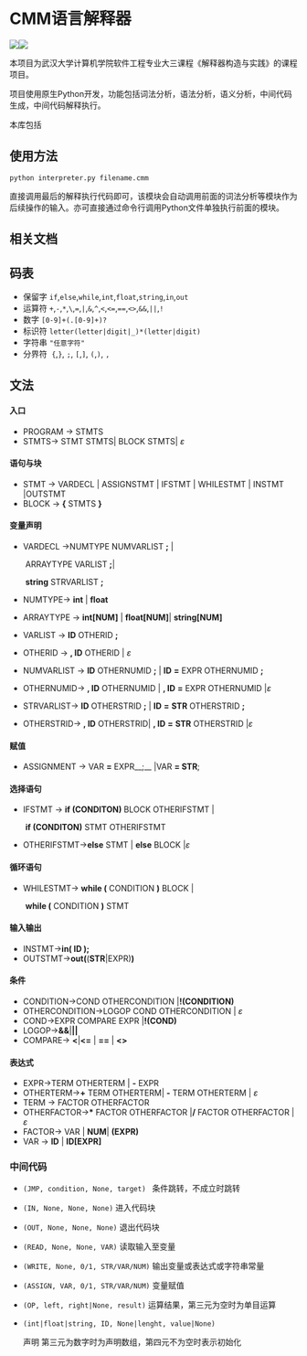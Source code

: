 # CMM语言解释器

![](https://img.shields.io/github/repo-size/yeung66/cmm.svg)![](https://img.shields.io/github/license/yeung66/cmm.svg)

本项目为武汉大学计算机学院软件工程专业大三课程《解释器构造与实践》的课程项目。

项目使用原生Python开发，功能包括词法分析，语法分析，语义分析，中间代码生成，中间代码解释执行。

本库包括

## 使用方法

```
python interpreter.py filename.cmm
```

直接调用最后的解释执行代码即可，该模块会自动调用前面的词法分析等模块作为后续操作的输入。亦可直接通过命令行调用Python文件单独执行前面的模块。

## 相关文档

## 码表

- 保留字
  `if`,`else`,`while`,`int`,`float`,`string`,`in`,`out`
- 运算符
  `+`,`-`,`*`,`\`,`=`,`|`,`&`,`^`,`<`,`<=`,`==`,`<>`,`&&`,`||`,`!`
- 数字
  `[0-9]+(.[0-9]+)?`
- 标识符
  `letter(letter|digit|_)*(letter|digit)`
- 字符串
  `"任意字符"`
- 分界符
  ​    `{`,`}`, `;`, `[`,`]`, `(`,`)`, `,`

## 文法

#### 入口

- PROGRAM -> STMTS
- STMTS-> STMT STMTS| BLOCK STMTS| $\varepsilon$

#### 语句与块

- STMT -> VARDECL | ASSIGNSTMT | IFSTMT | WHILESTMT | INSTMT |OUTSTMT
- BLOCK -> __{__ STMTS **}**

#### 变量声明

- VARDECL ->NUMTYPE NUMVARLIST __;__ |

  ​			ARRAYTYPE VARLIST __;__|

  ​			__string__ STRVARLIST __;__

- NUMTYPE-> __int__ | __float__  

- ARRAYTYPE -> __int[NUM]__ | __float[NUM]__| __string[NUM]__

- VARLIST -> __ID__ OTHERID __;__

- OTHERID -> __, ID__ OTHERID | $\varepsilon$

- NUMVARLIST -> __ID__ OTHERNUMID __;__ | __ID__ __=__ EXPR OTHERNUMID __;__ 

- OTHERNUMID-> __, ID__ OTHERNUMID | __, ID__ __=__ EXPR OTHERNUMID |$\varepsilon$

- STRVARLIST-> __ID__ OTHERSTRID __;__  | __ID__ __=__ __STR__ OTHERSTRID __;__ 

- OTHERSTRID-> __, ID__ OTHERSTRID| __, ID__ __=__ __STR__ OTHERSTRID |$\varepsilon$

#### 赋值

- ASSIGNMENT -> VAR __=__ EXPR__;__  |VAR __= STR__;

#### 选择语句

- IFSTMT -> __if (__CONDITON__)__ BLOCK OTHERIFSTMT |

  ​		  __if (__CONDITON__)__ STMT OTHERIFSTMT	

- OTHERIFSTMT->__else__ STMT | __else__ BLOCK |$\varepsilon$

#### 循环语句

- WHILESTMT-> __while (__ CONDITION __)__ BLOCK | 

  ​			  __while (__ CONDITION __)__ STMT

#### 输入输出

- INSTMT->__in( ID );__
- OUTSTMT->__out(__(__STR__|EXPR)__)__

#### 条件

- CONDITION->COND OTHERCONDITION |__!(__CONDITION__)__
- OTHERCONDITION->LOGOP COND OTHERCONDITION | $\varepsilon$
- COND->EXPR COMPARE EXPR |__!(__COND__)__
- LOGOP->__&&__|__||__
- COMPARE-> __<__|__<=__ | __==__ | __<>__

#### 表达式

- EXPR->TERM OTHERTERM | __-__ EXPR
- OTHERTERM->__+__ TERM OTHERTERM| __-__ TERM OTHERTERM | $\varepsilon​$
- TERM -> FACTOR OTHERFACTOR
- OTHERFACTOR->__*__ FACTOR OTHERFACTOR |__/__ FACTOR OTHERFACTOR | $\varepsilon$
- FACTOR-> VAR | __NUM__|  __(__EXPR__)__
- VAR -> __ID__ | __ID[__EXPR__]__

### 中间代码

- `(JMP, condition, None, target) ` 条件跳转，不成立时跳转

- `(IN, None, None, None)` 进入代码块

- `(OUT, None, None, None)` 退出代码块

- `(READ, None, None, VAR)` 读取输入至变量

- `(WRITE, None, 0/1, STR/VAR/NUM)` 输出变量或表达式或字符串常量

- `(ASSIGN, VAR, 0/1, STR/VAR/NUM)` 变量赋值

- `(OP, left, right|None, result)` 运算结果，第三元为空时为单目运算

- `(int|float|string, ID, None|lenght, value|None)` 

  声明 第三元为数字时为声明数组，第四元不为空时表示初始化